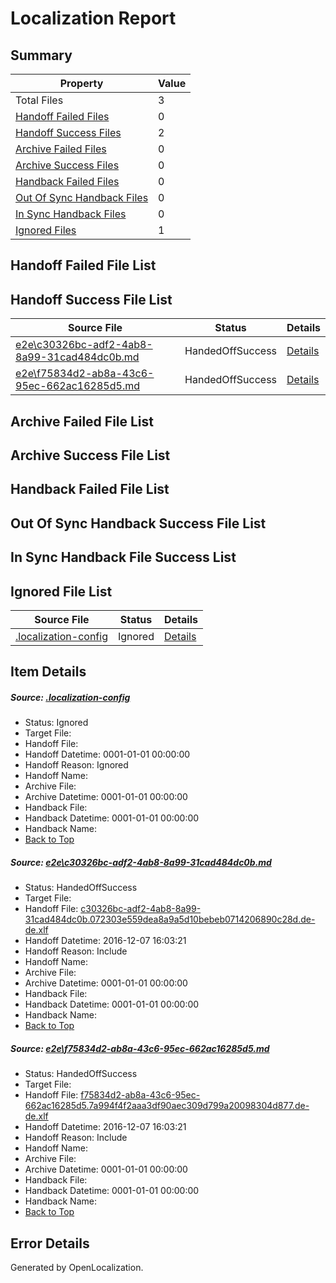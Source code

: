 # <a name='report-top'></a> Localization Report

## Summary
 Property | Value 
 -------- | ----- 
 Total Files | 3
[ Handoff Failed Files ](#handoff-failed-list)| 0
[ Handoff Success Files ](#handoff-success-list)| 2
[ Archive Failed Files ](#archive-failed-list)| 0
[ Archive Success Files ](#archive-success-list)| 0
[ Handback Failed Files ](#handback-failed-list)| 0
[ Out Of Sync Handback Files ](#outofsync-handback-success-list)| 0
[ In Sync Handback Files ](#insync-handback-success-list)| 0
[ Ignored Files ](#ignored-list)| 1

## <a name='handoff-failed-list'></a> Handoff Failed File List

## <a name='handoff-success-list'></a> Handoff Success File List
 Source File | Status | Details 
 ----------- | ------ | ------- 
 [e2e\c30326bc-adf2-4ab8-8a99-31cad484dc0b.md](https://github.com/OpenLocalizationTestOrg/ol-test0/blob/cb938cd45ae7367fddca9e76fba12caf66df2f0e/e2e/c30326bc-adf2-4ab8-8a99-31cad484dc0b.md) | HandedOffSuccess | [Details](#a329ff273445e339f838c3cfe64fc3b1eea5dad31)
 [e2e\f75834d2-ab8a-43c6-95ec-662ac16285d5.md](https://github.com/OpenLocalizationTestOrg/ol-test0/blob/cb938cd45ae7367fddca9e76fba12caf66df2f0e/e2e/f75834d2-ab8a-43c6-95ec-662ac16285d5.md) | HandedOffSuccess | [Details](#3b17bd58e2ae03f9846c59d74e9870a674b953502)

## <a name='archive-failed-list'></a> Archive Failed File List

## <a name='archive-success-list'></a> Archive Success File List

## <a name='handback-failed-list'></a> Handback Failed File List

## <a name='outofsync-handback-success-list'></a> Out Of Sync Handback Success File List

## <a name='insync-handback-success-list'></a> In Sync Handback File Success List

## <a name='ignored-list'></a> Ignored File List
 Source File | Status | Details 
 ----------- | ------ | ------- 
 [.localization-config](https://github.com/OpenLocalizationTestOrg/ol-test0/blob/cb938cd45ae7367fddca9e76fba12caf66df2f0e/.localization-config) | Ignored | [Details](#c268a05ecaa7ec85942ed632c29928ee5bd6da8d0)

## Item Details
##### <a name='c268a05ecaa7ec85942ed632c29928ee5bd6da8d0'></a> Source: [.localization-config](https://github.com/OpenLocalizationTestOrg/ol-test0/blob/cb938cd45ae7367fddca9e76fba12caf66df2f0e/.localization-config)
* Status: Ignored
* Target File: 
* Handoff File: 
* Handoff Datetime: 0001-01-01 00:00:00
* Handoff Reason: Ignored
* Handoff Name: 
* Archive File: 
* Archive Datetime: 0001-01-01 00:00:00
* Handback File: 
* Handback Datetime: 0001-01-01 00:00:00
* Handback Name: 
* [Back to Top](#report-top)

##### <a name='a329ff273445e339f838c3cfe64fc3b1eea5dad31'></a> Source: [e2e\c30326bc-adf2-4ab8-8a99-31cad484dc0b.md](https://github.com/OpenLocalizationTestOrg/ol-test0/blob/cb938cd45ae7367fddca9e76fba12caf66df2f0e/e2e/c30326bc-adf2-4ab8-8a99-31cad484dc0b.md)
* Status: HandedOffSuccess
* Target File: 
* Handoff File: [c30326bc-adf2-4ab8-8a99-31cad484dc0b.072303e559dea8a9a5d10bebeb0714206890c28d.de-de.xlf](https://github.com/OpenLocalizationTestOrg/ol-test0-handoff/blob/3f2b20f27609e2c74b4152677fdfe14e169d6ceb/ol-handoff/OpenLocalizationTestOrg/ol-test0-dede/qimu/ht/c30326bc-adf2-4ab8-8a99-31cad484dc0b.072303e559dea8a9a5d10bebeb0714206890c28d.de-de.xlf)
* Handoff Datetime: 2016-12-07 16:03:21
* Handoff Reason: Include
* Handoff Name: 
* Archive File: 
* Archive Datetime: 0001-01-01 00:00:00
* Handback File: 
* Handback Datetime: 0001-01-01 00:00:00
* Handback Name: 
* [Back to Top](#report-top)

##### <a name='3b17bd58e2ae03f9846c59d74e9870a674b953502'></a> Source: [e2e\f75834d2-ab8a-43c6-95ec-662ac16285d5.md](https://github.com/OpenLocalizationTestOrg/ol-test0/blob/cb938cd45ae7367fddca9e76fba12caf66df2f0e/e2e/f75834d2-ab8a-43c6-95ec-662ac16285d5.md)
* Status: HandedOffSuccess
* Target File: 
* Handoff File: [f75834d2-ab8a-43c6-95ec-662ac16285d5.7a994f4f2aaa3df90aec309d799a20098304d877.de-de.xlf](https://github.com/OpenLocalizationTestOrg/ol-test0-handoff/blob/3f2b20f27609e2c74b4152677fdfe14e169d6ceb/ol-handoff/OpenLocalizationTestOrg/ol-test0-dede/qimu/ht/f75834d2-ab8a-43c6-95ec-662ac16285d5.7a994f4f2aaa3df90aec309d799a20098304d877.de-de.xlf)
* Handoff Datetime: 2016-12-07 16:03:21
* Handoff Reason: Include
* Handoff Name: 
* Archive File: 
* Archive Datetime: 0001-01-01 00:00:00
* Handback File: 
* Handback Datetime: 0001-01-01 00:00:00
* Handback Name: 
* [Back to Top](#report-top)


## Error Details

Generated by OpenLocalization.
